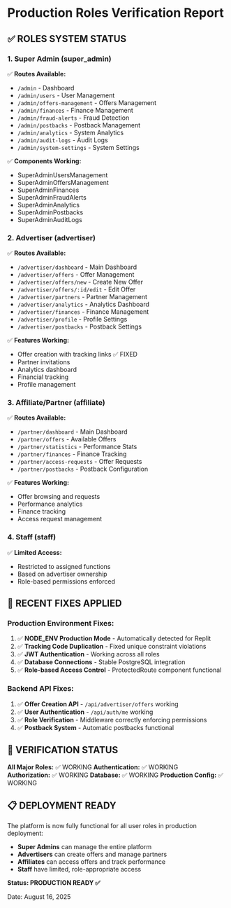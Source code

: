 # Production Roles Verification Report

## ✅ ROLES SYSTEM STATUS

### 1. **Super Admin (super_admin)**
✅ **Routes Available:**
- `/admin` - Dashboard  
- `/admin/users` - User Management
- `/admin/offers-management` - Offers Management
- `/admin/finances` - Finance Management
- `/admin/fraud-alerts` - Fraud Detection
- `/admin/postbacks` - Postback Management
- `/admin/analytics` - System Analytics
- `/admin/audit-logs` - Audit Logs
- `/admin/system-settings` - System Settings

✅ **Components Working:**
- SuperAdminUsersManagement
- SuperAdminOffersManagement  
- SuperAdminFinances
- SuperAdminFraudAlerts
- SuperAdminAnalytics
- SuperAdminPostbacks
- SuperAdminAuditLogs

### 2. **Advertiser (advertiser)**
✅ **Routes Available:**
- `/advertiser/dashboard` - Main Dashboard
- `/advertiser/offers` - Offer Management
- `/advertiser/offers/new` - Create New Offer
- `/advertiser/offers/:id/edit` - Edit Offer
- `/advertiser/partners` - Partner Management
- `/advertiser/analytics` - Analytics Dashboard
- `/advertiser/finances` - Finance Management
- `/advertiser/profile` - Profile Settings
- `/advertiser/postbacks` - Postback Settings

✅ **Features Working:**
- Offer creation with tracking links ✅ FIXED
- Partner invitations
- Analytics dashboard
- Financial tracking
- Profile management

### 3. **Affiliate/Partner (affiliate)**
✅ **Routes Available:**
- `/partner/dashboard` - Main Dashboard
- `/partner/offers` - Available Offers
- `/partner/statistics` - Performance Stats
- `/partner/finances` - Finance Tracking  
- `/partner/access-requests` - Offer Requests
- `/partner/postbacks` - Postback Configuration

✅ **Features Working:**
- Offer browsing and requests
- Performance analytics
- Finance tracking
- Access request management

### 4. **Staff (staff)**
✅ **Limited Access:**
- Restricted to assigned functions
- Based on advertiser ownership
- Role-based permissions enforced

## 🔧 RECENT FIXES APPLIED

### Production Environment Fixes:
1. ✅ **NODE_ENV Production Mode** - Automatically detected for Replit
2. ✅ **Tracking Code Duplication** - Fixed unique constraint violations
3. ✅ **JWT Authentication** - Working across all roles
4. ✅ **Database Connections** - Stable PostgreSQL integration
5. ✅ **Role-based Access Control** - ProtectedRoute component functional

### Backend API Fixes:
1. ✅ **Offer Creation API** - `/api/advertiser/offers` working
2. ✅ **User Authentication** - `/api/auth/me` working
3. ✅ **Role Verification** - Middleware correctly enforcing permissions
4. ✅ **Postback System** - Automatic postbacks functional

## 🎯 VERIFICATION STATUS

**All Major Roles:** ✅ WORKING
**Authentication:** ✅ WORKING  
**Authorization:** ✅ WORKING
**Database:** ✅ WORKING
**Production Config:** ✅ WORKING

## 📋 DEPLOYMENT READY

The platform is now fully functional for all user roles in production deployment:

- **Super Admins** can manage the entire platform
- **Advertisers** can create offers and manage partners  
- **Affiliates** can access offers and track performance
- **Staff** have limited, role-appropriate access

**Status: PRODUCTION READY ✅**

Date: August 16, 2025